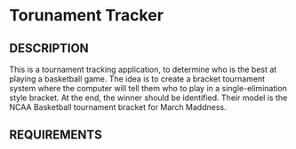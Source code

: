 # Torunament Tracker

## DESCRIPTION

This is a tournament tracking application, to determine who is the best at playing a basketball game.
The idea is to create a bracket tournament system where the computer will tell them who to play in a single-elimination style bracket.
At the end, the winner should be identified. Their model is the NCAA Basketball tournament bracket for March Maddness.

## REQUIREMENTS


